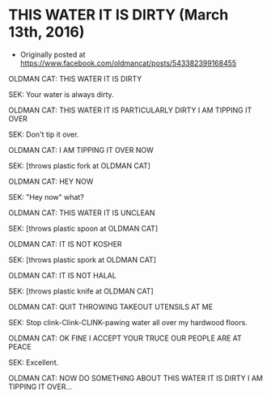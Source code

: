 # THIS WATER IT IS DIRTY (March 13th, 2016)

 * Originally posted at https://www.facebook.com/oldmancat/posts/543382399168455

OLDMAN CAT: THIS WATER IT IS DIRTY

SEK: Your water is always dirty.

OLDMAN CAT: THIS WATER IT IS PARTICULARLY DIRTY I AM TIPPING IT OVER

SEK: Don't tip it over.

OLDMAN CAT: I AM TIPPING IT OVER NOW

SEK: [throws plastic fork at OLDMAN CAT]

OLDMAN CAT: HEY NOW

SEK: "Hey now" what?

OLDMAN CAT: THIS WATER IT IS UNCLEAN

SEK: [throws plastic spoon at OLDMAN CAT]

OLDMAN CAT: IT IS NOT KOSHER

SEK: [throws plastic spork at OLDMAN CAT]

OLDMAN CAT: IT IS NOT HALAL

SEK: [throws plastic knife at OLDMAN CAT]

OLDMAN CAT: QUIT THROWING TAKEOUT UTENSILS AT ME

SEK: Stop clink-Clink-CLINK-pawing water all over my hardwood floors.

OLDMAN CAT: OK FINE I ACCEPT YOUR TRUCE OUR PEOPLE ARE AT PEACE

SEK: Excellent.

OLDMAN CAT: NOW DO SOMETHING ABOUT THIS WATER IT IS DIRTY I AM TIPPING IT OVER...

